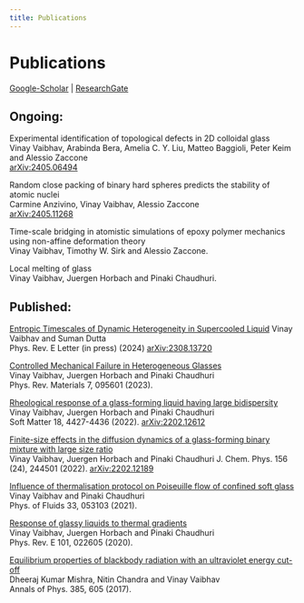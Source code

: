 ```yaml
---
title: Publications
---
```


# Publications  
[Google-Scholar](https://scholar.google.com/citations?user=AicxZvsAAAAJ&hl=hi&oi=ao) | [ResearchGate](https://www.researchgate.net/profile/Vinay_Vaibhav)  

## Ongoing:

Experimental identification of topological defects in 2D colloidal glass  
Vinay Vaibhav, Arabinda Bera, Amelia C. Y. Liu, Matteo Baggioli, Peter Keim and Alessio Zaccone  
[arXiv:2405.06494](https://arxiv.org/abs/2405.06494)

Random close packing of binary hard spheres predicts the stability of atomic nuclei  
Carmine Anzivino, Vinay Vaibhav, Alessio Zaccone  
[arXiv:2405.11268](https://arxiv.org/abs/2405.11268)

Time-scale bridging in atomistic simulations of epoxy polymer mechanics using non-affine deformation theory  
Vinay Vaibhav, Timothy W. Sirk and Alessio Zaccone.  

Local melting of glass  
Vinay Vaibhav, Juergen Horbach and Pinaki Chaudhuri.

## Published:
[Entropic Timescales of Dynamic Heterogeneity in Supercooled Liquid](https://journals.aps.org/pre/accepted/cd076Yd2W4918d8ac5466f951dac969173ad2fccd)
Vinay Vaibhav and Suman Dutta  
Phys. Rev. E Letter (in press) (2024)
[arXiv:2308.13720](https://arxiv.org/abs/2308.13720)

[Controlled Mechanical Failure in Heterogeneous Glasses](https://journals.aps.org/prmaterials/abstract/10.1103/PhysRevMaterials.7.095601)   
Vinay Vaibhav, Juergen Horbach and Pinaki Chaudhuri  
Phys. Rev. Materials 7, 095601 (2023).

[Rheological response of a glass-forming liquid having large bidispersity](https://pubs.rsc.org/en/Content/ArticleLanding/2022/SM/D2SM00326K)  
Vinay Vaibhav, Juergen Horbach and Pinaki Chaudhuri  
Soft Matter 18, 4427-4436 (2022). 
[arXiv:2202.12612](https://arxiv.org/abs/2202.12612)

[Finite-size effects in the diffusion dynamics of a glass-forming binary mixture with large size ratio](https://aip.scitation.org/doi/10.1063/5.0090330)  
Vinay Vaibhav, Juergen Horbach and Pinaki Chaudhuri 
J. Chem. Phys. 156 (24), 244501 (2022). 
[arXiv:2202.12189](https://arxiv.org/abs/2202.12189)

[Influence of thermalisation protocol on Poiseuille flow of confined soft glass](https://aip.scitation.org/doi/pdf/10.1063/5.0045302)  
Vinay Vaibhav and Pinaki Chaudhuri  
Phys. of Fluids 33, 053103 (2021).

[Response of glassy liquids to thermal gradients](https://journals.aps.org/pre/abstract/10.1103/PhysRevE.101.022605)  
Vinay Vaibhav, Juergen Horbach and Pinaki Chaudhuri  
Phys. Rev. E 101, 022605 (2020).

[Equilibrium properties of blackbody radiation with an ultraviolet energy cut-off](https://doi.org/10.1016/j.aop.2017.08.004)  
Dheeraj Kumar Mishra, Nitin Chandra and Vinay Vaibhav  
Annals of Phys. 385, 605 (2017).
